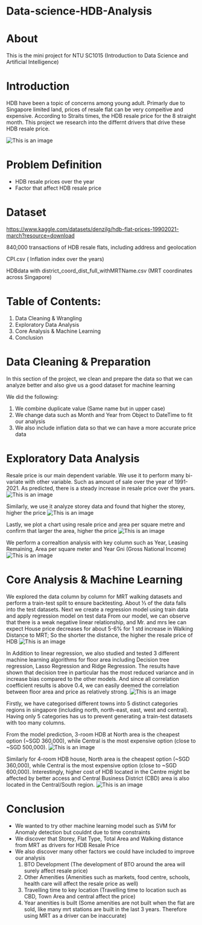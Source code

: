 # Data-science-HDB-Analysis
# About 
This is the mini project for NTU SC1015 (Introduction to Data Science and Artificial Intelligence)

# Introduction
HDB have been a topic of concerns among young adult. Primarly due to Singapore limited land, prices of resale flat can be very compeitive and expensive. According to Straits times, the HDB resale price for the 8 straight month. This project we research into the differnt drivers that drive these HDB resale price. 

![This is an image](https://github.com/ZhenXiong9/Data-science-HDB-Analysis/blob/main/Image/Introduction.PNG?raw=true)



# Problem Definition
- HDB resale prices over the year
- Factor that affect HDB resale price

# Dataset

https://www.kaggle.com/datasets/denzilg/hdb-flat-prices-19902021-march?resource=download

840,000 transactions of HDB resale flats, including address and geolocation

CPI.csv ( Inflation index over the years)

HDBdata with district_coord_dist_full_withMRTName.csv (MRT coordinates across Singapore)

# Table of Contents: 

1. Data Cleaning & Wrangling
2. Exploratory Data Analysis
3. Core Analysis & Machine Learning
4. Conclusion

# Data Cleaning & Preparation
In this section of the project, we clean and prepare the data so that we can analyze better and also give us a good dataset for machine learning

We did the following:
1. We combine duplicate value (Same name but in upper case)
2. We change data such as Month and Year from Object to DateTime to fit our analysis
3. We also include inflation data so that we can have a more accurate price data

# Exploratory Data Analysis
Resale price is our main dependent variable. We use it to perform many bi-variate with other variable. Such as amount of sale over the year of 1991-2021. As predicted, there is a steady increase in resale price over the years. 
![This is an image](https://github.com/ZhenXiong9/Data-science-HDB-Analysis/blob/main/Image/EDA2.PNG?raw=true)

Similarly, we use it analyze storey data and found that higher the storey, higher the price
![This is an image](https://github.com/ZhenXiong9/Data-science-HDB-Analysis/blob/main/Image/EDA3.PNG?raw=true)

Lastly, we plot a chart using resale price and area per square metre and confirm that larger the area, higher the price
![This is an image](https://github.com/ZhenXiong9/Data-science-HDB-Analysis/blob/main/Image/EDA4.PNG?raw=true)

We perform a correaltion analysis with key column such as Year, Leasing Remaining, Area per square meter and Year Gni (Gross National Income)   
![This is an image](https://github.com/ZhenXiong9/Data-science-HDB-Analysis/blob/main/Image/EDA1.PNG?raw=true)


# Core Analysis & Machine Learning
We explored the data column by column for MRT walking datasets and  perform a train-test split to ensure backtesting.
About ⅓ of the data falls into the test datasets.
Next we create a regression model using train data and apply regression model on test data
From our model, we can observe that there is a weak negative linear relationship, and Mr. and mrs lee can expect House price decreases for about 5-6% for 1 std increase in Walking Distance to MRT;
So the shorter the distance, the higher the resale price of HDB
![This is an image](https://github.com/ZhenXiong9/Data-science-HDB-Analysis/blob/main/Image/CA1.PNG?raw=true)

In Addition to linear regression, we also studied and tested 3 different machine learning algorithms for floor area including 
Decision tree regression, Lasso Regression and Ridge Regression. 
The results have shown that decision tree in particular has the most reduced variance and in increase bias compared to the other models.
And since all correlation coefficient results is above 0.4, we can easily deemed the correlation between floor area and price as relatively strong.
![This is an image](https://github.com/ZhenXiong9/Data-science-HDB-Analysis/blob/main/Image/CA2.PNG?raw=true)

Firstly, we have categorised different towns into 5 distinct categories regions in singapore (including north, north-east, east, west and central). Having only 5 categories has us to prevent generating a train-test datasets with too many columns. 

From the model prediction, 3-room HDB at North area is the cheapest option (~SGD 360,000), while Central is the most expensive option (close to ~SGD 500,000). 
![This is an image](https://github.com/ZhenXiong9/Data-science-HDB-Analysis/blob/main/Image/CA3.PNG?raw=true)

Similarly for 4-room HDB house, North area is the cheapest option (~SGD 360,000), while Central is the most expensive option (close to ~SGD 600,000). Interestingly, higher cost of HDB located in the Centre might be affected by better access and Central Business District (CBD) area is also located in the Central/South region.
![This is an image](https://github.com/ZhenXiong9/Data-science-HDB-Analysis/blob/main/Image/CA4.PNG?raw=true)




# Conclusion 
- We wanted to try other machine learning model such as SVM for Anomaly detection but couldnt due to time constraints
- We discover that Storey, Flat Type, Total Area and Walking distance from MRT as drivers for HDB Resale Price
- We also discover many other factors we could have included to improve our analysis
  1. BTO Development (The development of BTO around the area will surely affect resale price)
  2. Other Amenities (Amenities such as markets, food centre, schools, health care will affect the resale price as well)
  3. Travelling time to key location (Travelling time to location such as CBD, Town Area and central affect the price)
  4. Year anenities is built (Some amenities are not built when the flat are sold, like many mrt stations are built in the last 3 years. Therefore using MRT as a          driver can be inaccurate)
 
  


